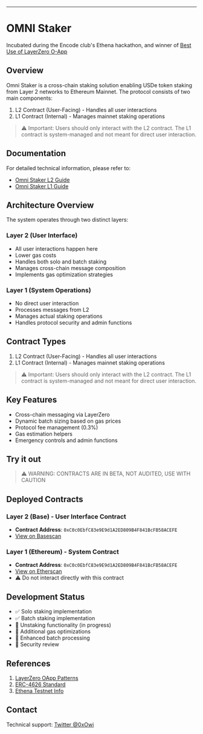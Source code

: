 ---

# OMNI Staker
Incubated during the Encode club's Ethena hackathon, and winner of [Best Use of LayerZero O-App](https://x.com/encodeclub/status/1871216983100068279)

## Overview

Omni Staker is a cross-chain staking solution enabling USDe token staking from Layer 2 networks to Ethereum Mainnet. The protocol consists of two main components:

1. L2 Contract (User-Facing) - Handles all user interactions
2. L1 Contract (Internal) - Manages mainnet staking operations

> ⚠️ Important: Users should only interact with the L2 contract. The L1 contract is system-managed and not meant for direct user interaction.

## Documentation

For detailed technical information, please refer to:
- [Omni Staker L2 Guide](./docs/L2_Staker_Documentation.md) 
- [Omni Staker L1 Guide](./docs/L1_Staker_Documentation.md)

## Architecture Overview

The system operates through two distinct layers:

### Layer 2 (User Interface)
- All user interactions happen here
- Lower gas costs
- Handles both solo and batch staking
- Manages cross-chain message composition
- Implements gas optimization strategies

### Layer 1 (System Operations)
- No direct user interaction
- Processes messages from L2
- Manages actual staking operations
- Handles protocol security and admin functions

## Contract Types

1. L2 Contract (User-Facing) - Handles all user interactions
2. L1 Contract (Internal) - Manages mainnet staking operations
> ⚠️ Important: Users should only interact with the L2 contract. The L1 contract is system-managed and not meant for direct user interaction.

## Key Features

- Cross-chain messaging via LayerZero
- Dynamic batch sizing based on gas prices
- Protocol fee management (0.3%)
- Gas estimation helpers
- Emergency controls and admin functions

## Try it out

> ⚠️ WARNING: CONTRACTS ARE IN BETA, NOT AUDITED, USE WITH CAUTION

## Deployed Contracts

### Layer 2 (Base) - User Interface Contract
- **Contract Address**: `0xC0c0EbfC83e9E9d1A2ED809B4F841BcFB58ACEFE`
- [View on Basescan](https://basescan.org/address/0xC0c0EbfC83e9E9d1A2ED809B4F841BcFB58ACEFE)

### Layer 1 (Ethereum) - System Contract
- **Contract Address**: `0xC0c0EbfC83e9E9d1A2ED809B4F841BcFB58ACEFE`
- [View on Etherscan](https://etherscan.io/address/0xC0c0EbfC83e9E9d1A2ED809B4F841BcFB58ACEFE)
- ⚠️ Do not interact directly with this contract

## Development Status

- ✅ Solo staking implementation
- ✅ Batch staking implementation
- 🔄 Unstaking functionality (in progress)
- 🔄 Additional gas optimizations
- 🔄 Enhanced batch processing
- 🔄 Security review

## References

1. [LayerZero OApp Patterns](https://docs.layerzero.network/v2/developers/evm/oft/oft-patterns-extensions)
2. [ERC-4626 Standard](https://ethereum.org/en/developers/docs/standards/tokens/erc-4626)
3. [Ethena Testnet Info](https://drive.google.com/file/d/1NR35yYpZV6m4eZOHr4WgIy4U9IyIOhjt/view)

## Contact

Technical support: [Twitter @0xOwi](https://x.com/0xOwi)
